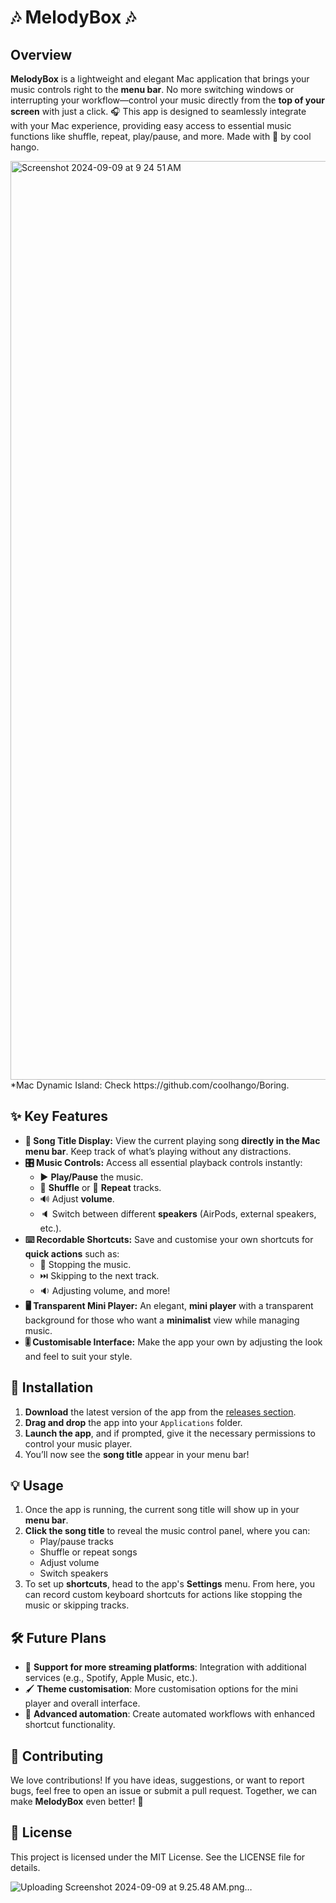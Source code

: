 # 🎶 **MelodyBox** 🎶

## Overview
**MelodyBox** is a lightweight and elegant Mac application that brings your music controls right to the **menu bar**. No more switching windows or interrupting your workflow—control your music directly from the **top of your screen** with just a click. 🎧 This app is designed to seamlessly integrate with your Mac experience, providing easy access to essential music functions like shuffle, repeat, play/pause, and more. Made with 🫰 by cool hango.

<img width="1470" alt="Screenshot 2024-09-09 at 9 24 51 AM" src="https://github.com/user-attachments/assets/32e96ea8-3763-4710-a5de-ccacb50f40c9">
*Mac Dynamic Island: Check https://github.com/coolhango/Boring.

## ✨ **Key Features**
- **🎼 Song Title Display:** View the current playing song **directly in the Mac menu bar**. Keep track of what’s playing without any distractions.
- **🎛️ Music Controls:** Access all essential playback controls instantly:
  - ▶️ **Play/Pause** the music.
  - 🔀 **Shuffle** or 🔁 **Repeat** tracks.
  - 🔊 Adjust **volume**.
  - 🔈 Switch between different **speakers** (AirPods, external speakers, etc.).
- **⌨️ Recordable Shortcuts:** Save and customise your own shortcuts for **quick actions** such as:
  - 🛑 Stopping the music.
  - ⏭️ Skipping to the next track.
  - 🔉 Adjusting volume, and more!
- **🖥️ Transparent Mini Player:** An elegant, **mini player** with a transparent background for those who want a **minimalist** view while managing music.
- **🎚️ Customisable Interface:** Make the app your own by adjusting the look and feel to suit your style.

## 🚀 **Installation**
1. **Download** the latest version of the app from the [releases section](#).
2. **Drag and drop** the app into your `Applications` folder.
3. **Launch the app**, and if prompted, give it the necessary permissions to control your music player.
4. You’ll now see the **song title** appear in your menu bar!

## 💡 **Usage**
1. Once the app is running, the current song title will show up in your **menu bar**.
2. **Click the song title** to reveal the music control panel, where you can:
   - Play/pause tracks
   - Shuffle or repeat songs
   - Adjust volume
   - Switch speakers
3. To set up **shortcuts**, head to the app's **Settings** menu. From here, you can record custom keyboard shortcuts for actions like stopping the music or skipping tracks.

## 🛠️ **Future Plans**
- 🎵 **Support for more streaming platforms**: Integration with additional services (e.g., Spotify, Apple Music, etc.).
- 🖌️ **Theme customisation**: More customisation options for the mini player and overall interface.
- 🧠 **Advanced automation**: Create automated workflows with enhanced shortcut functionality.

## 🤝 **Contributing**
We love contributions! If you have ideas, suggestions, or want to report bugs, feel free to open an issue or submit a pull request. Together, we can make **MelodyBox** even better! 🙌

## 📄 **License**
This project is licensed under the MIT License. See the LICENSE file for details.

![Uploading Screenshot 2024-09-09 at 9.25.48 AM.png…]()


